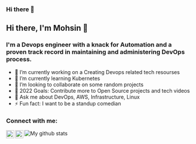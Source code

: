 ### Hi there 👋

<!--
**mohsin996/mohsin996** is a ✨ _special_ ✨ repository because its `README.md` (this file) appears on your GitHub profile.

-->

## Hi there, I'm Mohsin 👋

### I'm a Devops engineer with a knack for Automation and a proven track record in maintaining and administering DevOps process.
- 🔭 I’m currently working on a Creating Devops related tech resourses 
- 🌱 I’m currently learning Kubernetes
- 👯 I’m looking to collaborate on some random projects
- 🥅 2022 Goals: Contribute more to Open Source projects and tech videos 
- 💬 Ask me about DevOps, AWS, Infrastructure, Linux
- ⚡ Fun fact: I want to be a standup comedian

### Connect with me:


[<img align="left" alt="LinkedIn" width="22px" src="https://cdn.jsdelivr.net/npm/simple-icons@v3/icons/linkedin.svg" />][linkedin]
[<img align="left" alt="Instagram" width="22px" src="https://cdn.jsdelivr.net/npm/simple-icons@v3/icons/instagram.svg" />][instagram]


[instagram]: https://www.instagram.com/mohsink92/
[linkedin]: https://www.linkedin.com/in/mohsinkhan4/


![My github stats](https://github-readme-stats.vercel.app/api?username=mohsin996&hide=["issues"]&show_icons=true)
